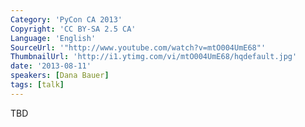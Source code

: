 ```yaml
---
Category: 'PyCon CA 2013'
Copyright: 'CC BY-SA 2.5 CA'
Language: 'English'
SourceUrl: '"http://www.youtube.com/watch?v=mtO004UmE68"'
ThumbnailUrl: 'http://i1.ytimg.com/vi/mtO004UmE68/hqdefault.jpg'
date: '2013-08-11'
speakers: [Dana Bauer]
tags: [talk]
---
```

TBD